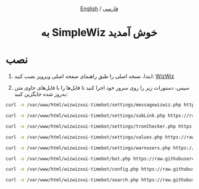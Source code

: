 <p align="center">
  <a href="https://github.com/wizwizdev/wizwizxui-timebot" target="_blank" rel="noopener noreferrer"></a>
</p>

<p align="center">
  <a href="./README.md">English</a> / <a href="./README-fa.md">فارسی</a>
</p>

<h1 align="center">به SimpleWiz خوش آمدید</h1>

# نصب

1. ابتدا، نسخه اصلی را طبق راهنمای صفحه اصلی ویزویز نصب کنید: [WizWiz](https://github.com/wizwizdev/wizwizxui-timebot)

2. سپس، دستورات زیر را روی سرور خود اجرا کنید تا فایل‌ها را با فایل‌های حاوی متن به‌روز شده جایگزین کنید:

```sh
curl -o /var/www/html/wizwizxui-timebot/settings/messagewizwiz.php https://raw.githubusercontent.com/ItsOrv/simple-wiz/main/settings/messagewizwiz.php

curl -o /var/www/html/wizwizxui-timebot/settings/subLink.php https://raw.githubusercontent.com/ItsOrv/simple-wiz/main/settings/subLink.php

curl -o /var/www/html/wizwizxui-timebot/settings/tronChecker.php https://raw.githubusercontent.com/ItsOrv/simple-wiz/main/settings/tronChecker.php

curl -o /var/www/html/wizwizxui-timebot/settings/values.php https://raw.githubusercontent.com/ItsOrv/simple-wiz/main/settings/values.php

curl -o /var/www/html/wizwizxui-timebot/settings/warnusers.php https://raw.githubusercontent.com/ItsOrv/simple-wiz/main/settings/warnusers.php

curl -o /var/www/html/wizwizxui-timebot/bot.php https://raw.githubusercontent.com/ItsOrv/simple-wiz/main/bot.php

curl -o /var/www/html/wizwizxui-timebot/config.php https://raw.githubusercontent.com/ItsOrv/simple-wiz/main/config.php

curl -o /var/www/html/wizwizxui-timebot/search.php https://raw.githubusercontent.com/ItsOrv/simple-wiz/main/search.php
